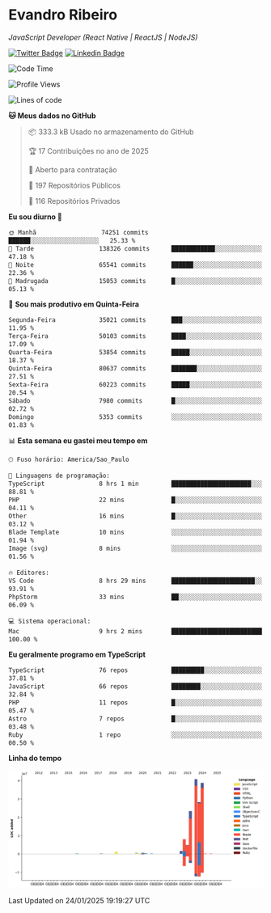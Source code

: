 # Evandro **Ribeiro**

*JavaScript Developer (React Native | ReactJS | NodeJS)*

[![Twitter Badge](https://img.shields.io/badge/-@ribeiroevandro-201B2D?style=flat-square&labelColor=201B2D&logo=twitter&logoColor=white&link=https://twitter.com/ribeiroevandro)](https://twitter.com/ribeiroevandro) 
[![Linkedin Badge](https://img.shields.io/badge/-Evandro%20Ribeiro-201B2D?style=flat-square&logo=Linkedin&logoColor=white&link=https://www.linkedin.com/in/ribeiroevandro)](https://www.linkedin.com/in/ribeiroevandro) 


<!--START_SECTION:waka-->
![Code Time](http://img.shields.io/badge/Code%20Time-4%2C251%20hrs%2016%20mins-blue)

![Profile Views](http://img.shields.io/badge/Visualizac%C3%B5es%20do%20perfil-0-blue)

![Lines of code](https://img.shields.io/badge/Desde%20o%20Hello%20World%20eu%20escrevi-148.3%20million%20linhas%20de%20c%C3%B3digo-blue)

**🐱 Meus dados no GitHub** 

> 📦 333.3 kB Usado no armazenamento do GitHub 
 > 
> 🏆 17 Contribuições no ano de 2025
 > 
> 💼 Aberto para contratação
 > 
> 📜 197 Repositórios Públicos 
 > 
> 🔑 116 Repositórios Privados 
 > 
**Eu sou diurno 🐤** 

```text
🌞 Manhã                  74251 commits       ██████░░░░░░░░░░░░░░░░░░░   25.33 % 
🌆 Tarde                  138326 commits      ████████████░░░░░░░░░░░░░   47.18 % 
🌃 Noite                  65541 commits       ██████░░░░░░░░░░░░░░░░░░░   22.36 % 
🌙 Madrugada              15053 commits       █░░░░░░░░░░░░░░░░░░░░░░░░   05.13 % 
```
📅 **Sou mais produtivo em Quinta-Feira** 

```text
Segunda-Feira            35021 commits       ███░░░░░░░░░░░░░░░░░░░░░░   11.95 % 
Terça-Feira              50103 commits       ████░░░░░░░░░░░░░░░░░░░░░   17.09 % 
Quarta-Feira             53854 commits       █████░░░░░░░░░░░░░░░░░░░░   18.37 % 
Quinta-Feira             80637 commits       ███████░░░░░░░░░░░░░░░░░░   27.51 % 
Sexta-Feira              60223 commits       █████░░░░░░░░░░░░░░░░░░░░   20.54 % 
Sábado                   7980 commits        █░░░░░░░░░░░░░░░░░░░░░░░░   02.72 % 
Domingo                  5353 commits        ░░░░░░░░░░░░░░░░░░░░░░░░░   01.83 % 
```


📊 **Esta semana eu gastei meu tempo em** 

```text
🕑︎ Fuso horário: America/Sao_Paulo

💬 Linguagens de programação: 
TypeScript               8 hrs 1 min         ██████████████████████░░░   88.81 % 
PHP                      22 mins             █░░░░░░░░░░░░░░░░░░░░░░░░   04.11 % 
Other                    16 mins             █░░░░░░░░░░░░░░░░░░░░░░░░   03.12 % 
Blade Template           10 mins             ░░░░░░░░░░░░░░░░░░░░░░░░░   01.94 % 
Image (svg)              8 mins              ░░░░░░░░░░░░░░░░░░░░░░░░░   01.56 % 

🔥 Editores: 
VS Code                  8 hrs 29 mins       ███████████████████████░░   93.91 % 
PhpStorm                 33 mins             ██░░░░░░░░░░░░░░░░░░░░░░░   06.09 % 

💻 Sistema operacional: 
Mac                      9 hrs 2 mins        █████████████████████████   100.00 % 
```

**Eu geralmente programo em TypeScript** 

```text
TypeScript               76 repos            █████████░░░░░░░░░░░░░░░░   37.81 % 
JavaScript               66 repos            ████████░░░░░░░░░░░░░░░░░   32.84 % 
PHP                      11 repos            █░░░░░░░░░░░░░░░░░░░░░░░░   05.47 % 
Astro                    7 repos             █░░░░░░░░░░░░░░░░░░░░░░░░   03.48 % 
Ruby                     1 repo              ░░░░░░░░░░░░░░░░░░░░░░░░░   00.50 % 
```



**Linha do tempo**

![Lines of Code chart](https://raw.githubusercontent.com/ribeiroevandro/ribeiroevandro/main/assets/bar_graph.png)


 Last Updated on 24/01/2025 19:19:27 UTC
<!--END_SECTION:waka-->
